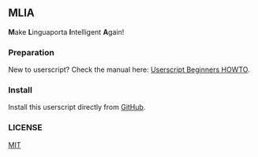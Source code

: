 ## MLIA

**M**ake **L**inguaporta **I**ntelligent **A**gain!

### Preparation

New to userscript? Check the manual here: [Userscript Beginners HOWTO](https://github.com/OpenUserJs/OpenUserJS.org/wiki/Userscript-Beginners-HOWTO).


### Install

Install this userscript directly from [GitHub](https://github.com/idiotWu/MLIA/raw/master/dist/mlia.user.js).

### LICENSE

[MIT](LICENSE)
